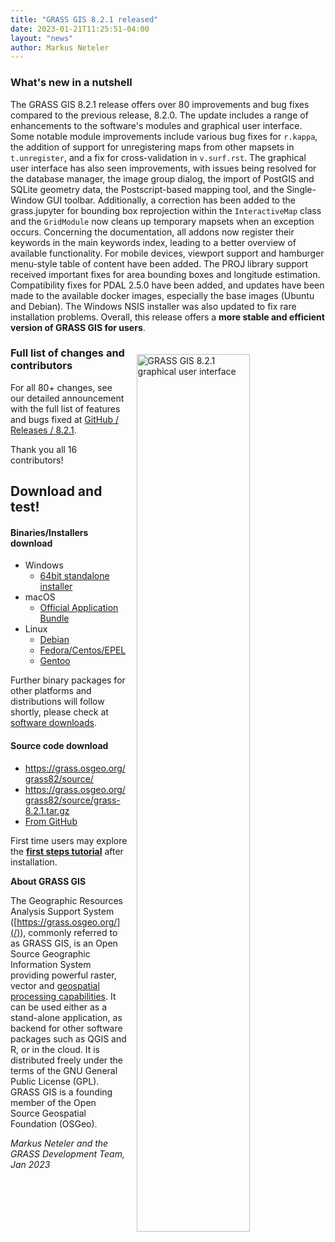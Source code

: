 ```yaml
---
title: "GRASS GIS 8.2.1 released"
date: 2023-01-21T11:25:51-04:00
layout: "news"
author: Markus Neteler
---
```


### What's new in a nutshell

The GRASS GIS 8.2.1 release offers over 80 improvements and bug fixes
compared to the previous release, 8.2.0. The update includes a range of
enhancements to the software's modules and graphical user interface.
Some notable module improvements include various bug fixes for `r.kappa`,
the addition of support for unregistering maps from other mapsets in
`t.unregister`, and a fix for cross-validation in `v.surf.rst`. The
graphical user interface has also seen improvements, with issues being
resolved for the database manager, the image group dialog, the import
of PostGIS and SQLite geometry data, the Postscript-based mapping tool,
and the Single-Window GUI toolbar. Additionally, a correction has been added
to the grass.jupyter for bounding box reprojection within the `InteractiveMap` class
and the `GridModule` now cleans up temporary mapsets when an exception occurs.
Concerning the documentation, all addons now register their keywords in
the main keywords index, leading to a better overview of available
functionality. For mobile devices, viewport support and hamburger menu-style
table of content have been added. The PROJ library support received
important fixes for area bounding boxes and longitude estimation.
Compatibility fixes for PDAL 2.5.0 have been added, and updates have
been made to the available docker images, especially the base images
(Ubuntu and Debian). The Windows NSIS installer was also updated to fix
rare installation problems. Overall, this release offers a **more stable
and efficient version of GRASS GIS for users**.

<a href="/images/news/grass82_gui_image_proc.webp">
  <img src="/images/news/grass82_gui_image_proc.webp"
   alt="GRASS GIS 8.2.1 graphical user interface"
   title="GRASS GIS 8.2.1 graphical user interface"
   width="60%" style="float:right;padding-left:15px;padding-top:20px">
</a>

### Full list of changes and contributors

For all 80+ changes, see our detailed announcement with the full list of
features and bugs fixed at
[GitHub / Releases / 8.2.1](https://github.com/OSGeo/grass/releases/tag/8.2.1).

Thank you all 16 contributors!

## Download and test!

#### Binaries/Installers download

- Windows
  - [64bit standalone installer](/grass82/binary/mswindows/native/WinGRASS-8.2.1-1-Setup.exe)
- macOS
  - [Official Application Bundle](http://grassmac.wikidot.com/downloads)
- Linux
  - [Debian](https://tracker.debian.org/pkg/grass)
  - [Fedora/Centos/EPEL](https://src.fedoraproject.org/rpms/grass)
  - [Gentoo](https://packages.gentoo.org/packages/sci-geosciences/grass)

Further binary packages for other platforms and distributions will follow shortly,
please check at [software downloads](/download/software/index.html).

#### Source code download

- <https://grass.osgeo.org/grass82/source/>
- <https://grass.osgeo.org/grass82/source/grass-8.2.1.tar.gz>
- [From GitHub](https://github.com/OSGeo/grass/releases/tag/8.2.1)

First time users may explore the [**first steps tutorial**](/learn/) after
installation.

**About GRASS GIS**

The Geographic Resources Analysis Support System
([https://grass.osgeo.org/](/)), commonly referred to as GRASS GIS, is
an Open Source Geographic Information System providing powerful raster,
vector and [geospatial processing capabilities](https://grass.osgeo.org/learn/overview/).
It can be used either as a stand-alone application, as backend for other
software packages such as QGIS and R, or in the cloud. It is
distributed freely under the terms of the GNU General Public License (GPL).
GRASS GIS is a founding member of the Open Source Geospatial Foundation (OSGeo).

_Markus Neteler and the GRASS Development Team, Jan 2023_
